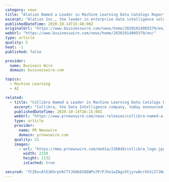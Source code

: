```yaml
---
category: news
title: "Alation Named a Leader in Machine Learning Data Catalogs Report by Independent Global Research Firm"
excerpt: "Alation Inc., the leader in enterprise data intelligence solutions, has been named a Leader in the “The Forrester Wave™: Machine Learning Data Catalog"
publishedDateTime: 2020-10-14T15:48:00Z
originalUrl: "https://www.businesswire.com/news/home/20201014005579/en/"
webUrl: "https://www.businesswire.com/news/home/20201014005579/en/"
type: article
quality: 5
heat: -1
published: false

provider:
  name: Business Wire
  domain: businesswire.com

topics:
  - Machine Learning
  - AI

related:
  - title: "Collibra Named a Leader in Machine Learning Data Catalogs by Independent Research Firm"
    excerpt: "Collibra, the Data Intelligence company, today announced it has been named a Leader in The Forrester Wave™: Machine Learning Data Catalogs,"
    publishedDateTime: 2020-10-14T16:15:00Z
    webUrl: "https://www.prnewswire.com/news-releases/collibra-named-a-leader-in-machine-learning-data-catalogs-by-independent-research-firm-301152416.html"
    type: article
    provider:
      name: PR Newswire
      domain: prnewswire.com
    quality: 31
    images:
      - url: "https://mma.prnewswire.com/media/238849/collibra_logo.jpg?p=facebook"
        width: 2159
        height: 1132
        isCached: true

secured: "fCZ0scAlE1KUrpV6CTYJ6Ob6S8EWPu7P/FJhe1aZAgv5tjyrw0crkh3iI7JWaHlDABrlcWDtii1xF68FaLdf+0IRzleXaixMPpzLnpupnzUHG1ZjXajl1/zg2pYiRNFUyicyfPcZUB+ehG8tU11ED3fN+IG5K7+P4bjCwIevnQh2wSOZL7RVhH0pbAfXaYQgLxKhx9exFEJjJf3to2aOaj3kdnSxxZyWWq0drfgA7kNI/UktmxrH/YYZzobvBMNEsATIff3AR9EGeWqJxOvVF3zdTdfq9wgc/jDZ069fW7pTF2kLS+FS5W4AeMDYBeMXpo+6z0XiIV3TboJ4R+x8VYLfDP9fu4ypEbagOsdiOA0=;6ui0Kg0ChkWSnVdEvPwedw=="
---
```


